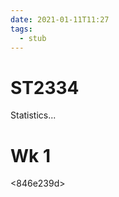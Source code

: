 ```yaml
---
date: 2021-01-11T11:27
tags: 
  - stub
---
```


# ST2334

Statistics...

# Wk 1

<c2c877d2>

<846e239d>
